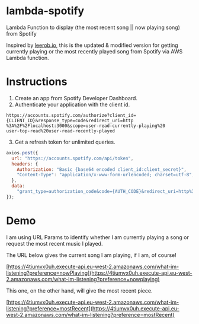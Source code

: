 # lambda-spotify

Lambda Function to display (the most recent song || now playing song) from Spotify

Inspired by [leerob.io](https://leerob.io/), this is the updated & modified version for getting currently playing or the most recently played song from Spotify via AWS Lambda function.

# Instructions

1. Create an app from Spotify Developer Dashboard.
2. Authenticate your application with the client id.

```
https://accounts.spotify.com/authorize?client_id={CLIENT_ID}&response_type=code&redirect_uri=http
%3A%2F%2Flocalhost:3000&scope=user-read-currently-playing%20
user-top-read%20user-read-recently-played
```

3. Get a refresh token for unlimited queries.

```javascript
axios.post({
  url: "https://accounts.spotify.com/api/token",
  headers: {
    Authorization: "Basic {base64 encoded client_id:client_secret}",
    "Content-Type": "application/x-www-form-urlencoded; charset=utf-8",
  },
  data:
    "grant_type=authorization_code&code={AUTH_CODE}&redirect_uri=http%3A%2F%2Flocalhost%3A3000",
});
```

# Demo

I am using URL Params to identify whether I am currently playing a song or request the most recent music I played.

The URL below gives the current song I am playing, if I am, of course!

[https://4tiumvx0uh.execute-api.eu-west-2.amazonaws.com/what-im-listening?preference=nowPlaying](https://4tiumvx0uh.execute-api.eu-west-2.amazonaws.com/what-im-listening?preference=nowplaying)

This one, on the other hand, will give the most recent piece.

[https://4tiumvx0uh.execute-api.eu-west-2.amazonaws.com/what-im-listening?preference=mostRecent](https://4tiumvx0uh.execute-api.eu-west-2.amazonaws.com/what-im-listening?preference=mostRecent)
